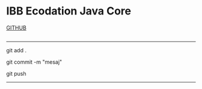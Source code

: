 # IBB Ecodation Java Core

[GITHUB](https://github.com/okangulsevil)

```sh
```
---

git add . 

git commit -m "mesaj"

git push

---
